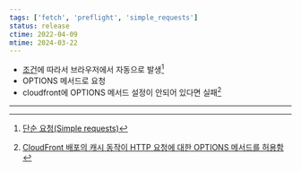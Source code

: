 ```yaml
---
tags: ['fetch', 'preflight', 'simple_requests']
status: release
ctime: 2022-04-09
mtime: 2024-03-22
---
```


- [조건](https://developer.mozilla.org/en-US/docs/Web/HTTP/CORS#simple_requests)에 따라서 브라우저에서 자동으로 발생[^1]
- OPTIONS 메서드로 요청
- cloudfront에 OPTIONS 메서드 설정이 안되어 있다면 실패[^2]

---

[^1]: [단순 요청(Simple requests)](https://developer.mozilla.org/ko/docs/Web/HTTP/CORS#%EB%8B%A8%EC%88%9C_%EC%9A%94%EC%B2%ADsimple_requests)
[^2]: [CloudFront 배포의 캐시 동작이 HTTP 요청에 대한 OPTIONS 메서드를 허용함](https://aws.amazon.com/ko/premiumsupport/knowledge-center/no-access-control-allow-origin-error/)